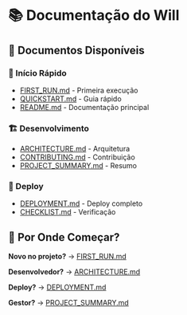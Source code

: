 # 📚 Documentação do Will

## 📖 Documentos Disponíveis

### 🚀 Início Rápido
- [FIRST_RUN.md](../FIRST_RUN.md) - Primeira execução
- [QUICKSTART.md](../QUICKSTART.md) - Guia rápido
- [README.md](../README.md) - Documentação principal

### 🏗️ Desenvolvimento
- [ARCHITECTURE.md](../ARCHITECTURE.md) - Arquitetura
- [CONTRIBUTING.md](../CONTRIBUTING.md) - Contribuição
- [PROJECT_SUMMARY.md](../PROJECT_SUMMARY.md) - Resumo

### 🚀 Deploy
- [DEPLOYMENT.md](../DEPLOYMENT.md) - Deploy completo
- [CHECKLIST.md](../CHECKLIST.md) - Verificação

## 🎯 Por Onde Começar?

**Novo no projeto?** → [FIRST_RUN.md](../FIRST_RUN.md)

**Desenvolvedor?** → [ARCHITECTURE.md](../ARCHITECTURE.md)

**Deploy?** → [DEPLOYMENT.md](../DEPLOYMENT.md)

**Gestor?** → [PROJECT_SUMMARY.md](../PROJECT_SUMMARY.md)
